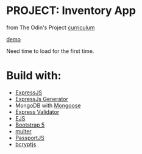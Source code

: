 # PROJECT: Inventory App

from The Odin's Project [curriculum](https://www.theodinproject.com/paths/full-stack-javascript/courses/nodejs/lessons/inventory-application)

[demo](https://gentle-fjord-76048.herokuapp.com/)

Need time to load for the first time.

# Build with:

- [ExpressJS](https://create-react-app.dev/docs/getting-started)
- [ExpressJs Generator](https://expressjs.com/fr/starter/generator.html)
- MongoDB with [Mongoose](https://mongoosejs.com/)
- [Express Validator](https://express-validator.github.io/docs/)
- [EJS](https://ejs.co/#install)
- [Bootstrap 5](https://getbootstrap.com/)
- [multer](https://github.com/expressjs/multer#readme)
- [PassportJS](https://www.passportjs.org/)
- [bcryptjs](https://github.com/dcodeIO/bcrypt.js#readme)
